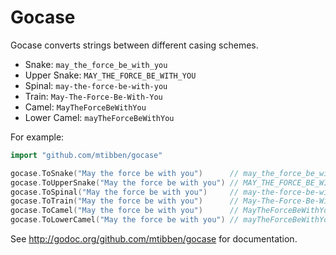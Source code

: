 Gocase
======

Gocase converts strings between different casing schemes.
- Snake: `may_the_force_be_with_you`
- Upper Snake: `MAY_THE_FORCE_BE_WITH_YOU`
- Spinal: `may-the-force-be-with-you`
- Train: `May-The-Force-Be-With-You`
- Camel: `MayTheForceBeWithYou`
- Lower Camel: `mayTheForceBeWithYou`

For example:
```go
import "github.com/mtibben/gocase"

gocase.ToSnake("May the force be with you")      // may_the_force_be_with_you
gocase.ToUpperSnake("May the force be with you") // MAY_THE_FORCE_BE_WITH_YOU
gocase.ToSpinal("May the force be with you")     // may-the-force-be-with-you
gocase.ToTrain("May the force be with you")      // May-The-Force-Be-With-You
gocase.ToCamel("May the force be with you")      // MayTheForceBeWithYou
gocase.ToLowerCamel("May the force be with you") // mayTheForceBeWithYou
```

See http://godoc.org/github.com/mtibben/gocase for documentation.
